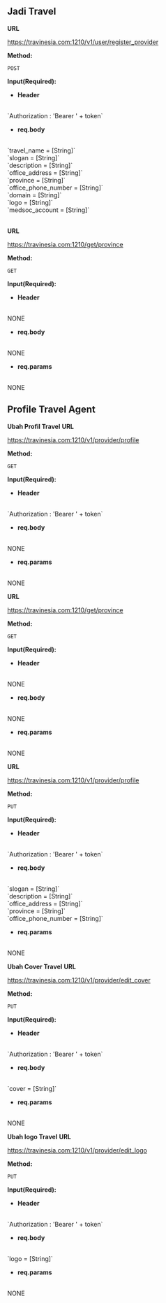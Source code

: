 **Jadi Travel**
----
**URL**

  https://travinesia.com:1210/v1/user/register_provider

**Method:**

 `POST`

**Input(Required):**
* **Header**
<br/>
`Authorization : 'Bearer ' + token` <br/>

* **req.body**
<br/>
`travel_name = [String]` <br/>
`slogan = [String]` <br/>
`description = [String]` <br/>
`office_address = [String]` <br/>
`province = [String]` <br/> 
`office_phone_number = [String]` <br/>
`domain = [String]` <br/>
`logo = [String]` <br/>
`medsoc_account = [String]` <br/>
<br />

**URL**

  https://travinesia.com:1210/get/province

**Method:**

 `GET`

**Input(Required):**
* **Header**
<br/>
NONE <br/>

* **req.body**
<br/>
NONE

* **req.params**
<br/>
NONE
<br />

**Profile Travel Agent**
----
**Ubah Profil Travel**
**URL**

  https://travinesia.com:1210/v1/provider/profile

**Method:**

 `GET`

**Input(Required):**
* **Header**
<br/>
`Authorization : 'Bearer ' + token` <br/>

* **req.body**
<br/>
NONE

* **req.params**
<br/>
NONE
<br />

**URL**

  https://travinesia.com:1210/get/province

**Method:**

 `GET`

**Input(Required):**
* **Header**
<br/>
NONE <br/>

* **req.body**
<br/>
NONE

* **req.params**
<br/>
NONE
<br />

**URL**

  https://travinesia.com:1210/v1/provider/profile

**Method:**

 `PUT`

**Input(Required):**
* **Header**
<br/>
`Authorization : 'Bearer ' + token` <br/>

* **req.body**
<br/>
`slogan = [String]` <br />
`description = [String]` <br />
`office_address = [String]` <br />
`province = [String]` <br /> 
`office_phone_number = [String]` <br />

* **req.params**
<br/>
NONE
<br />

**Ubah Cover Travel**
**URL**

  https://travinesia.com:1210/v1/provider/edit_cover

**Method:**

 `PUT`

**Input(Required):**
* **Header**
<br/>
`Authorization : 'Bearer ' + token` <br/>

* **req.body**
<br/>
`cover = [String]` <br /> 

* **req.params**
<br/>
NONE
<br />

**Ubah logo Travel**
**URL**

  https://travinesia.com:1210/v1/provider/edit_logo

**Method:**

 `PUT`

**Input(Required):**
* **Header**
<br/>
`Authorization : 'Bearer ' + token` <br/>

* **req.body**
<br/>
`logo = [String]` <br /> 

* **req.params**
<br/>
NONE
<br />








